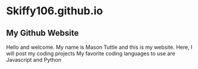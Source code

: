 # Skiffy106.github.io

## My Github Website

Hello and welcome. My name is Mason Tuttle and this is my website.
Here, I will post my coding projects
My favorite coding languages to use are Javascript and Python
